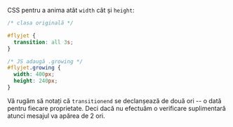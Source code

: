 
CSS pentru a anima atât `width` cât și `height`:
```css
/* clasa originală */

#flyjet {
  transition: all 3s;
}

/* JS adaugă .growing */
#flyjet.growing {
  width: 400px;
  height: 240px;
}
```

Vă rugăm să notați că `transitionend` se declanșează de două ori -- o dată pentru fiecare proprietate. Deci dacă nu efectuăm o verificare suplimentară atunci mesajul va apărea de 2 ori.
